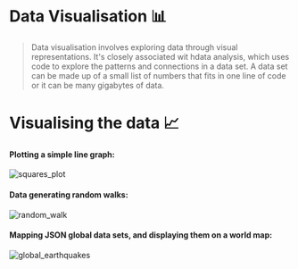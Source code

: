 # Data Visualisation 📊

> Data visualisation involves exploring data through visual representations. It's closely associated wit hdata analysis, which uses code to explore the patterns and connections in a data set. A data set can be made up of a small list of numbers that fits in one line of code or it can be many gigabytes of data.


# Visualising the data 📈

#### Plotting a simple line graph:

![squares_plot](https://user-images.githubusercontent.com/78863735/168645370-f1380812-7072-46b7-bfe9-e802e7f6466a.png)


#### Data generating random walks:

![random_walk](https://user-images.githubusercontent.com/78863735/168644672-b3ef8d27-72b0-4aca-bcb6-aa7b9ad65f6c.png)


#### Mapping JSON global data sets, and displaying them on a world map:

![global_earthquakes](https://user-images.githubusercontent.com/78863735/168644675-ad4bb896-c042-4440-9cfe-b8152f17636e.png)
